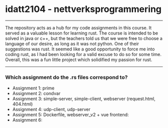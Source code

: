 # idatt2104 - nettverksprogrammering
___
The repository acts as a hub for my code assignments in this course. It served as a valuable lesson for learning rust. The course is intended to be solved in java or c++, but the teachers told us that we were free to choose a language of our desire, as long as it was not python. One of their suggestions was rust. 
It seemed like a good opportunity to force me into coding rust, as I had been looking for a valid excuse to do so for some time. Overall, this was a fun little project which solidified my passion for rust.
___
### Which assignment do the .rs files correspond to?
- Assignment 1: prime
- Assignment 2: condvar
- Assignment 3: simple-server, simple-client, webserver (request.html, 404.html)
- Assignment 4: udp-client, udp-server
- Assignment 5: Dockerfile, webserver_v2 + vue frontend: 
- Assignment 6: 
